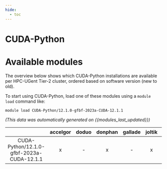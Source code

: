 ```yaml
---
hide:
  - toc
---
```


CUDA-Python
===========

# Available modules


The overview below shows which CUDA-Python installations are available per HPC-UGent Tier-2 cluster, ordered based on software version (new to old).

To start using CUDA-Python, load one of these modules using a `module load` command like:

```shell
module load CUDA-Python/12.1.0-gfbf-2023a-CUDA-12.1.1
```

*(This data was automatically generated on {{modules_last_updated}})*  

| |accelgor|doduo|donphan|gallade|joltik|litleo|shinx|
| :---: | :---: | :---: | :---: | :---: | :---: | :---: | :---: |
|CUDA-Python/12.1.0-gfbf-2023a-CUDA-12.1.1|x|-|x|-|x|x|-|
